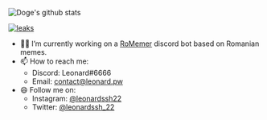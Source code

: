 ![Doge's github stats](https://github-readme-stats.vercel.app/api?username=LeonardSSH&show_icons=true&title_color=9fa6b2&icon_color=6875f5&text_color=eeeeee&bg_color=16171b)

[![leaks][leaks-logo]][leaks-invite]

[leaks-invite]: https://discord.gg/5Rpndsw
[leaks-logo]: https://i.imgur.com/yluG9xR.png

- 👨‍💻 I’m currently working on a [RoMemer](https://github.com/RoMemer) discord bot based on Romanian memes.
- 📫 How to reach me: 
  - Discord: Leonard#6666
  - Email: contact@leonard.pw
- 😄 Follow me on:
  - Instagram: [@leonardssh22](https://www.instagram.com/leonardssh22/)
  - Twitter: [@leonardssh_22](https://twitter.com/leonardssh_22)

<!--
- 🔭 I’m currently working on ...
- 🌱 I’m currently learning ...
- 👯 I’m looking to collaborate on ...
- 🤔 I’m looking for help with ...
- 💬 Ask me about ...
- 📫 How to reach me: ...
- 😄 Pronouns: ...
- ⚡ Fun fact: ...
-->
